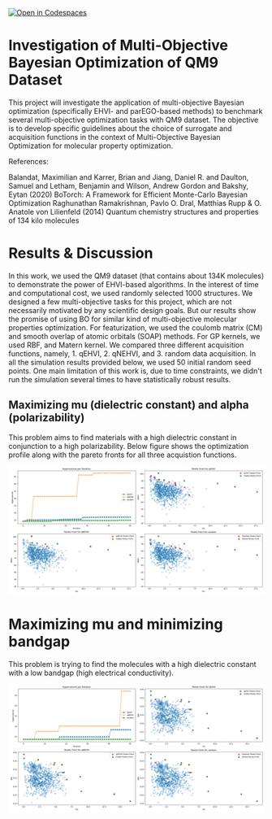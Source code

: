 [![Open in Codespaces](https://classroom.github.com/assets/launch-codespace-7f7980b617ed060a017424585567c406b6ee15c891e84e1186181d67ecf80aa0.svg)](https://classroom.github.com/open-in-codespaces?assignment_repo_id=14492361)
# Investigation of Multi-Objective Bayesian Optimization of QM9 Dataset

This project will investigate the application of multi-objective Bayesian optimization (specifically EHVI- and parEGO-based methods) to benchmark several multi-objective optimization tasks with QM9 dataset. The objective is to develop specific guidelines about the choice of surrogate and acquisition functions in the context of Multi-Objective Bayesian Optimization for molecular property optimization.

References:

Balandat, Maximilian and Karrer, Brian and Jiang, Daniel R. and Daulton, Samuel and Letham, Benjamin and Wilson, Andrew Gordon and Bakshy, Eytan (2020) BoTorch: A Framework for Efficient Monte-Carlo Bayesian Optimization
Raghunathan Ramakrishnan, Pavlo O. Dral, Matthias Rupp & O. Anatole von Lilienfeld (2014) Quantum chemistry structures and properties of 134 kilo molecules

# Results & Discussion

In this work, we used the QM9 dataset (that contains about 134K molecules) to demonstrate the power of EHVI-based algorithms. In the interest of time and computational cost, we used randomly selected 1000 structures. We designed a few multi-objective tasks for this project, which are not necessarily motivated by any scientific design goals. But our results show the promise of using BO for similar kind of multi-objective molecular properties optimization. For featurization, we used the coulomb matrix (CM) and smooth overlap of atomic orbitals (SOAP) methods. For GP kernels, we used RBF, and Matern kernel. We compared three different acquisition functions, namely, 1. qEHVI, 2. qNEHVI, and 3. random data acquisition. In all the simulation results provided below, we used 50 initial random seed points. One main limitation of this work is, due to time constraints, we didn't run the simulation several times to have statistically robust results.

## Maximizing mu (dielectric constant) and alpha (polarizability)

This problem aims to find materials with a high dielectric constant in conjunction to a high polarizability. Below figure shows the optimization profile along with the pareto fronts for all three acquistion functions.

![maximization of mu and alpha](experiments/mu_alpha/mu_alpha_results.png)

# Maximizing mu and minimizing bandgap

This problem is trying to find the molecules with a high dielectric constant with a low bandgap (high electrical conductivity).

![Maximization of mu with minimizing gap](experiments/mu_gap/mu_gap_results.png)
